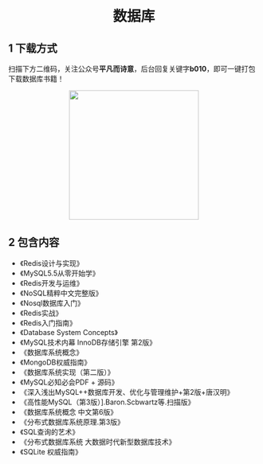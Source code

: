 <h1 align="center">数据库</h1>

## 1 下载方式

扫描下方二维码，关注公众号**平凡而诗意**，后台回复关键字**b010**，即可一键打包下载数据库书籍！

<p align="center">
    <img src="https://s1.ax1x.com/2022/07/10/jsCAdH.jpg" width="260" height="260"></img>
</p>

## 2 包含内容

- 《Redis设计与实现》
- 《MySQL5.5从零开始学》
- 《Redis开发与运维》
- 《NoSQL精粹中文完整版》
- 《Nosql数据库入门》
- 《Redis实战》
- 《Redis入门指南》
- 《Database System Concepts》
- 《MySQL技术内幕  InnoDB存储引擎  第2版》
- 《数据库系统概念》
- 《MongoDB权威指南》
- 《数据库系统实现（第二版）》
- 《MySQL必知必会PDF + 源码》
- 《深入浅出MySQL++数据库开发、优化与管理维护+第2版+唐汉明》
- 《高性能MySQL（第3版）].Baron.Scbwartz等.扫描版》
- 《数据库系统概念 中文第6版》
- 《分布式数据库系统原理.第3版》
- 《SQL查询的艺术》
- 《分布式数据库系统  大数据时代新型数据库技术》
- 《SQLite 权威指南》